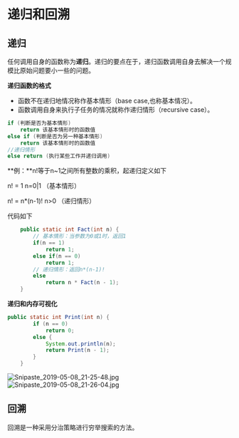# 递归和回溯

## 递归

任何调用自身的函数称为**递归**。递归的要点在于，递归函数调用自身去解决一个规模比原始问题要小一些的问题。

**递归函数的格式**

* 函数不在递归地情况称作基本情形（base case,也称基本情况）。
* 函数调用自身来执行子任务的情况就称作递归情形（recursive case）。

```java
if (判断是否为基本情形)
    return 该基本情形时的函数值
else if (判断是否为另一种基本情形)
    return 该基本情形时的函数值
//递归情形
else return (执行某些工作并递归调用)
```

**例：**n!等于n~1之间所有整数的乘积，起递归定义如下

n! = 1             n=0|1	（基本情形）

n! = n*(n-1)!  n>0	（递归情形）

代码如下

```java
	public static int Fact(int n) {
		// 基本情形：当参数为0或1时，返回1
		if(n == 1)
			return 1;
		else if(n == 0)
			return 1;
		// 递归情形：返回n*(n-1)!
		else 
			return n * Fact(n - 1);
	}
```

**递归和内存可视化**

```java
public static int Print(int n) {
		if (n == 0)
			return 0;
		else {
			System.out.println(n);
			return Print(n - 1);
		}
	}
```
![Snipaste_2019-05-08_21-25-48.jpg](https://i.loli.net/2019/05/08/5cd2d918a5e5b.jpg)
![Snipaste_2019-05-08_21-26-04.jpg](https://i.loli.net/2019/05/08/5cd2d91a22434.jpg)



## 回溯

回溯是一种采用分治策略进行穷举搜索的方法。



